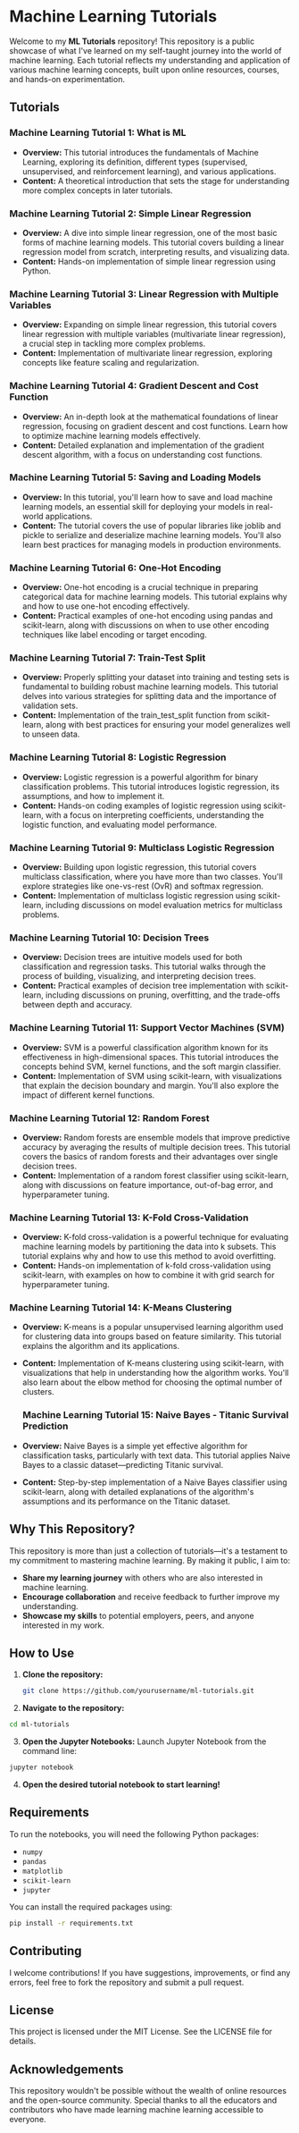 # Machine Learning Tutorials

Welcome to my **ML Tutorials** repository! This repository is a public showcase of what I've learned on my self-taught journey into the world of machine learning. Each tutorial reflects my understanding and application of various machine learning concepts, built upon online resources, courses, and hands-on experimentation.

## Tutorials

### Machine Learning Tutorial 1: What is ML
- **Overview:** This tutorial introduces the fundamentals of Machine Learning, exploring its definition, different types (supervised, unsupervised, and reinforcement learning), and various applications.
- **Content:** A theoretical introduction that sets the stage for understanding more complex concepts in later tutorials.

### Machine Learning Tutorial 2: Simple Linear Regression
- **Overview:** A dive into simple linear regression, one of the most basic forms of machine learning models. This tutorial covers building a linear regression model from scratch, interpreting results, and visualizing data.
- **Content:** Hands-on implementation of simple linear regression using Python.

### Machine Learning Tutorial 3: Linear Regression with Multiple Variables
- **Overview:** Expanding on simple linear regression, this tutorial covers linear regression with multiple variables (multivariate linear regression), a crucial step in tackling more complex problems.
- **Content:** Implementation of multivariate linear regression, exploring concepts like feature scaling and regularization.

### Machine Learning Tutorial 4: Gradient Descent and Cost Function
- **Overview:** An in-depth look at the mathematical foundations of linear regression, focusing on gradient descent and cost functions. Learn how to optimize machine learning models effectively.
- **Content:** Detailed explanation and implementation of the gradient descent algorithm, with a focus on understanding cost functions.

### Machine Learning Tutorial 5: Saving and Loading Models
- **Overview:** In this tutorial, you'll learn how to save and load machine learning models, an essential skill for deploying your models in real-world applications.
- **Content:** The tutorial covers the use of popular libraries like joblib and pickle to serialize and deserialize machine learning models. You'll also learn best practices for managing models in production environments.

### Machine Learning Tutorial 6: One-Hot Encoding
- **Overview:** One-hot encoding is a crucial technique in preparing categorical data for machine learning models. This tutorial explains why and how to use one-hot encoding effectively.
- **Content:** Practical examples of one-hot encoding using pandas and scikit-learn, along with discussions on when to use other encoding techniques like label encoding or target encoding.

### Machine Learning Tutorial 7: Train-Test Split
- **Overview:** Properly splitting your dataset into training and testing sets is fundamental to building robust machine learning models. This tutorial delves into various strategies for splitting data and the importance of validation sets.
- **Content:** Implementation of the train_test_split function from scikit-learn, along with best practices for ensuring your model generalizes well to unseen data.

### Machine Learning Tutorial 8: Logistic Regression
- **Overview:** Logistic regression is a powerful algorithm for binary classification problems. This tutorial introduces logistic regression, its assumptions, and how to implement it.
- **Content:** Hands-on coding examples of logistic regression using scikit-learn, with a focus on interpreting coefficients, understanding the logistic function, and evaluating model performance.

### Machine Learning Tutorial 9: Multiclass Logistic Regression
- **Overview:** Building upon logistic regression, this tutorial covers multiclass classification, where you have more than two classes. You'll explore strategies like one-vs-rest (OvR) and softmax regression.
- **Content:** Implementation of multiclass logistic regression using scikit-learn, including discussions on model evaluation metrics for multiclass problems.

### Machine Learning Tutorial 10: Decision Trees
- **Overview:** Decision trees are intuitive models used for both classification and regression tasks. This tutorial walks through the process of building, visualizing, and interpreting decision trees.
- **Content:** Practical examples of decision tree implementation with scikit-learn, including discussions on pruning, overfitting, and the trade-offs between depth and accuracy.

### Machine Learning Tutorial 11: Support Vector Machines (SVM)
- **Overview:** SVM is a powerful classification algorithm known for its effectiveness in high-dimensional spaces. This tutorial introduces the concepts behind SVM, kernel functions, and the soft margin classifier.
- **Content:** Implementation of SVM using scikit-learn, with visualizations that explain the decision boundary and margin. You'll also explore the impact of different kernel functions.

### Machine Learning Tutorial 12: Random Forest
- **Overview:** Random forests are ensemble models that improve predictive accuracy by averaging the results of multiple decision trees. This tutorial covers the basics of random forests and their advantages over single decision trees.
- **Content:** Implementation of a random forest classifier using scikit-learn, along with discussions on feature importance, out-of-bag error, and hyperparameter tuning.

### Machine Learning Tutorial 13: K-Fold Cross-Validation
- **Overview:** K-fold cross-validation is a powerful technique for evaluating machine learning models by partitioning the data into k subsets. This tutorial explains why and how to use this method to avoid overfitting.
- **Content:** Hands-on implementation of k-fold cross-validation using scikit-learn, with examples on how to combine it with grid search for hyperparameter tuning.

### Machine Learning Tutorial 14: K-Means Clustering
- **Overview:** K-means is a popular unsupervised learning algorithm used for clustering data into groups based on feature similarity. This tutorial explains the algorithm and its applications.
- **Content:** Implementation of K-means clustering using scikit-learn, with visualizations that help in understanding how the algorithm works. You'll also learn about the elbow method for choosing the optimal number of clusters.

  ### Machine Learning Tutorial 15: Naive Bayes - Titanic Survival Prediction
- **Overview:** Naive Bayes is a simple yet effective algorithm for classification tasks, particularly with text data. This tutorial applies Naive Bayes to a classic dataset—predicting Titanic survival.
- **Content:** Step-by-step implementation of a Naive Bayes classifier using scikit-learn, along with detailed explanations of the algorithm's assumptions and its performance on the Titanic dataset.
  
## Why This Repository?

This repository is more than just a collection of tutorials—it's a testament to my commitment to mastering machine learning. By making it public, I aim to:
- **Share my learning journey** with others who are also interested in machine learning.
- **Encourage collaboration** and receive feedback to further improve my understanding.
- **Showcase my skills** to potential employers, peers, and anyone interested in my work.

## How to Use

1. **Clone the repository:**
   ```bash
   git clone https://github.com/yourusername/ml-tutorials.git
   ```
2. **Navigate to the repository:**
  ```bash
  cd ml-tutorials
  ```
3. **Open the Jupyter Notebooks:**
Launch Jupyter Notebook from the command line:
  ```bash
  jupyter notebook
  ```
4. **Open the desired tutorial notebook to start learning!**
 
## Requirements
To run the notebooks, you will need the following Python packages:

- `numpy`
- `pandas`
- `matplotlib`
- `scikit-learn`
- `jupyter`

You can install the required packages using:

```bash
pip install -r requirements.txt
```

## Contributing
I welcome contributions! If you have suggestions, improvements, or find any errors, feel free to fork the repository and submit a pull request.

## License
This project is licensed under the MIT License. See the LICENSE file for details.

## Acknowledgements
This repository wouldn't be possible without the wealth of online resources and the open-source community. Special thanks to all the educators and contributors who have made learning machine learning accessible to everyone.
